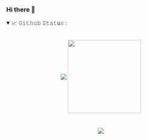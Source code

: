 ### Hi there 👋

<!--
**frogalewski/frogalewski** is a ✨ _special_ ✨ repository because its `README.md` (this file) appears on your GitHub profile.

Here are some ideas to get you started:

- 🔭 I’m currently working on ...
- 🌱 I’m currently learning ...
- 👯 I’m looking to collaborate on ...
- 🤔 I’m looking for help with ...
- 💬 Ask me about ...
- 📫 How to reach me: ...
- 😄 Pronouns: ...
- ⚡ Fun fact: ...
-->

<details open="">
<summary>
  <g-emoji class="g-emoji" alias="chart_with_upwards_trend" fallback-src="https://github.githubassets.com/images/icons/emoji/unicode/1f4c8.png">📈</g-emoji>
  𝙶𝚒𝚝𝚑𝚞𝚋 𝚂𝚝𝚊𝚝u𝚜 : 
</summary>
<br/>

<p align="center">
    <img align="center" src="https://github-readme-stats.vercel.app/api?username=frogalewskik&theme=react&show_icons=true"/>
    <img align="center" height="195px" src="https://github-readme-stats.vercel.app/api/top-langs/?username=frogalewski&theme=react&show_icons=true" />
</p>
</details>

#

<p align="center">  
  <img align="center" src="https://github-readme-streak-stats.herokuapp.com?user=frogalewski&theme=react&date_format=j%2Fn%5B%2FY%5D&fire=DD2727&dates=DDBFBD&currStreakLabel=DDD03F&sideLabels=DDD5CC"/>  
</p>
